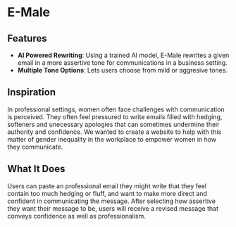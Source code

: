 # E-Male

## Features
- **AI Powered Rewriting**: Using a trained AI model, E-Male rewrites a given email in a more assertive tone for communications in a business setting.
- **Multiple Tone Options**: Lets users choose from mild or aggresive tones.

## Inspiration
In professional settings, women often face challenges with communication is perceived. They often feel pressured to write emails filled with hedging, softeners and unecessary apologies that can sometimes undermine their authority and confidence. We wanted to create a website to help with this matter of gender inequality in the workplace to empower women in how they communicate.

## What It Does
Users can paste an professional email they might write that they feel contain too much hedging or fluff, and want to make more direct and confident in communicating the message. After selecting how assertive they want their message to be, users will receive a revised message that conveys confidence as well as professionalism.

